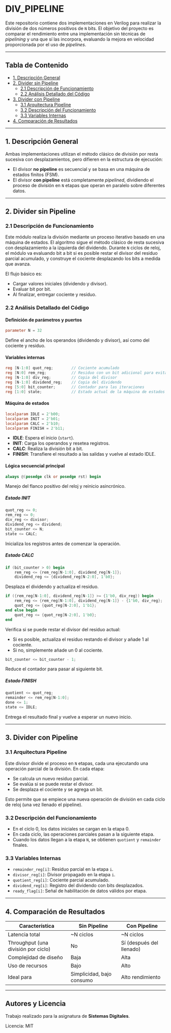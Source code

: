 # DIV_PIPELINE
Este repositorio contiene dos implementaciones en Verilog para realizar la división de dos números positivos de `N` bits. El objetivo del proyecto es comparar el rendimiento entre una implementación sin técnicas de *pipelining* y una que sí las incorpora, evaluando la mejora en velocidad proporcionada por el uso de *pipelines*.

---

## Tabla de Contenido

- [1. Descripción General](#1-descripción-general)
- [2. Divider sin Pipeline](#2-divider-sin-pipeline)
  - [2.1 Descripción de Funcionamiento](#21-descripción-de-funcionamiento)
  - [2.2 Análisis Detallado del Código](#22-análisis-detallado-del-código)
- [3. Divider con Pipeline](#3-divider-con-pipeline)
  - [3.1 Arquitectura Pipeline](#31-arquitectura-pipeline)
  - [3.2 Descripción del Funcionamiento](#32-descripción-del-funcionamiento)
  - [3.3 Variables Internas](#33-variables-internas)
- [4. Comparación de Resultados](#4-comparación-de-resultados)

---

## 1. Descripción General

Ambas implementaciones utilizan el método clásico de división por resta sucesiva con desplazamientos, pero difieren en la estructura de ejecución:

- El divisor **no pipeline** es secuencial y se basa en una máquina de estados finitos (FSM).
- El divisor **con pipeline** está completamente *pipelined*, dividiendo el proceso de división en `N` etapas que operan en paralelo sobre diferentes datos.

---

## 2. Divider sin Pipeline

### 2.1 Descripción de Funcionamiento

Este módulo realiza la división mediante un proceso iterativo basado en una máquina de estados. El algoritmo sigue el método clásico de resta sucesiva con desplazamiento a la izquierda del dividendo. Durante `N` ciclos de reloj, el módulo va evaluando bit a bit si es posible restar el divisor del residuo parcial acumulado, y construye el cociente desplazando los bits a medida que avanza.

El flujo básico es:
- Cargar valores iniciales (dividendo y divisor).
- Evaluar bit por bit.
- Al finalizar, entregar cociente y residuo.

### 2.2 Análisis Detallado del Código

#### Definición de parámetros y puertos
```verilog
parameter N = 32
```
Define el ancho de los operandos (dividendo y divisor), así como del cociente y residuo.

#### Variables internas
```verilog
reg [N-1:0] quot_reg;        // Cociente acumulado
reg [N:0] rem_reg;           // Residuo con un bit adicional para evitar overflow
reg [N-1:0] div_reg;         // Copia del divisor
reg [N-1:0] dividend_reg;    // Copia del dividendo
reg [5:0] bit_counter;       // Contador para las iteraciones
reg [1:0] state;             // Estado actual de la máquina de estados
```

#### Máquina de estados
```verilog
localparam IDLE = 2'b00;
localparam INIT = 2'b01;
localparam CALC = 2'b10;
localparam FINISH = 2'b11;
```

- **IDLE**: Espera el inicio (`start`).
- **INIT**: Carga los operandos y resetea registros.
- **CALC**: Realiza la división bit a bit.
- **FINISH**: Transfiere el resultado a las salidas y vuelve al estado IDLE.

#### Lógica secuencial principal

```verilog
always @(posedge clk or posedge rst) begin
```
Manejo del flanco positivo del reloj y reinicio asincrónico.

##### Estado INIT
```verilog
quot_reg <= 0;
rem_reg <= 0;
div_reg <= divisor;
dividend_reg <= dividend;
bit_counter <= N;
state <= CALC;
```
Inicializa los registros antes de comenzar la operación.

##### Estado CALC
```verilog
if (bit_counter > 0) begin
    rem_reg <= {rem_reg[N-1:0], dividend_reg[N-1]};
    dividend_reg <= {dividend_reg[N-2:0], 1'b0};
```
Desplaza el dividendo y actualiza el residuo.

```verilog
if ({rem_reg[N-1:0], dividend_reg[N-1]} >= {1'b0, div_reg}) begin
    rem_reg <= {rem_reg[N-1:0], dividend_reg[N-1]} - {1'b0, div_reg};
    quot_reg <= {quot_reg[N-2:0], 1'b1};
end else begin
    quot_reg <= {quot_reg[N-2:0], 1'b0};
end
```
Verifica si se puede restar el divisor del residuo actual:
- Si es posible, actualiza el residuo restando el divisor y añade 1 al cociente.
- Si no, simplemente añade un 0 al cociente.

```verilog
bit_counter <= bit_counter - 1;
```
Reduce el contador para pasar al siguiente bit.

##### Estado FINISH
```verilog
quotient <= quot_reg;
remainder <= rem_reg[N-1:0];
done <= 1;
state <= IDLE;
```
Entrega el resultado final y vuelve a esperar un nuevo inicio.

---

## 3. Divider con Pipeline

### 3.1 Arquitectura Pipeline

Este divisor divide el proceso en `N` etapas, cada una ejecutando una operación parcial de la división. En cada etapa:

- Se calcula un nuevo residuo parcial.
- Se evalúa si se puede restar el divisor.
- Se desplaza el cociente y se agrega un bit.

Esto permite que se empiece una nueva operación de división en cada ciclo de reloj (una vez llenado el pipeline).

### 3.2 Descripción del Funcionamiento

- En el ciclo 0, los datos iniciales se cargan en la etapa 0.
- En cada ciclo, las operaciones parciales pasan a la siguiente etapa.
- Cuando los datos llegan a la etapa `N`, se obtienen `quotient` y `remainder` finales.

### 3.3 Variables Internas

- `remainder_reg[i]`: Residuo parcial en la etapa `i`.
- `divisor_reg[i]`: Divisor propagado en la etapa `i`.
- `quotient_reg[i]`: Cociente parcial acumulado.
- `dividend_reg[i]`: Registro del dividendo con bits desplazados.
- `ready_flag[i]`: Señal de habilitación de datos válidos por etapa.

---

## 4. Comparación de Resultados

| Característica                      | Sin Pipeline              | Con Pipeline             |
| ----------------------------------- | ------------------------- | ------------------------ |
| Latencia total                      | \~N ciclos                | \~N ciclos               |
| Throughput (una división por ciclo) | No                        | Sí (después del llenado) |
| Complejidad de diseño               | Baja                      | Alta                     |
| Uso de recursos                     | Bajo                      | Alto                     |
| Ideal para                          | Simplicidad, bajo consumo | Alto rendimiento         |

---

## Autores y Licencia

Trabajo realizado para la asignatura de **Sistemas Digitales**.

Licencia: MIT

